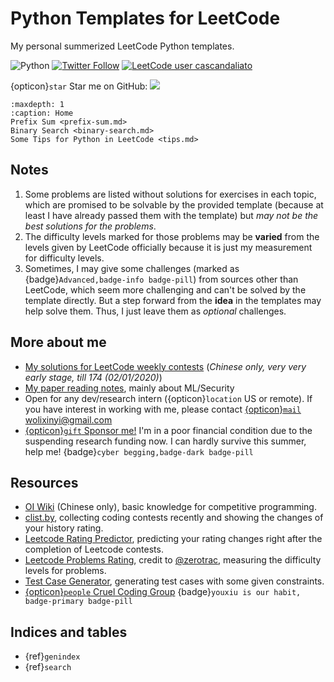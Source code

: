 # Python Templates for LeetCode



My personal summerized LeetCode Python templates.

![Python](https://img.shields.io/badge/Python-3-blue)
[![Twitter Follow](https://img.shields.io/twitter/follow/yangzhou301)](https://twitter.com/yangzhou301) 
[![LeetCode user cascandaliato](https://img.shields.io/badge/dynamic/json?style=flat-square&labelColor=black&color=%23ffa116&label=Solved&query=solvedOverTotal&url=https%3A%2F%2Fleetcode-badge.vercel.app%2Fapi%2Fusers%2Fxy-li&logo=leetcode&logoColor=yellow)](https://leetcode.com/u/xy-li/)

{opticon}`star` Star me on GitHub: [![](https://img.shields.io/github/stars/li-xin-yi/lctemplates?style=social)](https://github.com/li-xin-yi/lctemplates)



```{toctree}
:maxdepth: 1
:caption: Home
Prefix Sum <prefix-sum.md>
Binary Search <binary-search.md>
Some Tips for Python in LeetCode <tips.md>
```

## Notes

1. Some problems are listed without solutions for exercises in each topic, which are promised to be solvable by the provided template (because at least I have already passed them with the template) but *may not be the best solutions for the problems*. 
2. The difficulty levels marked for those problems may be **varied** from the levels given by LeetCode officially because it is just my measurement for difficulty levels.
3. Sometimes, I may give some challenges (marked as {badge}`Advanced,badge-info badge-pill`) from sources other than LeetCode, which seem more challenging and can't be solved by the template directly. But a step forward from the **idea** in the templates may help solve them. Thus, I just leave them as *optional* challenges.

## More about me

- [My solutions for LeetCode weekly contests](http://notebook.xyli.me/categories/LeetCode/) (*Chinese only, very very early stage, till 174 (02/01/2020)*)
- [My paper reading notes](https://paper-weekly.readthedocs.io/en/latest/), mainly about ML/Security
- Open for any dev/research intern ({opticon}`location` US or remote). If you have interest in working with me, please contact [{opticon}`mail` wolixinyi@gmail.com](mailto:wolixinyi@gmail.com)
- [{opticon}`gift` Sponsor me!](https://github.com/sponsors/li-xin-yi) I'm in a poor financial condition due to the suspending research funding now. I can hardly survive this summer, help me! {badge}`cyber begging,badge-dark badge-pill`

## Resources

- [OI Wiki](https://oi-wiki.org/) (Chinese only), basic knowledge for competitive programming.
- [clist.by](https://clist.by/), collecting coding contests recently and showing the changes of your history rating.
- [Leetcode Rating Predictor](https://lcpredictor.herokuapp.com/), predicting your rating changes right after the completion of Leetcode contests.
- [Leetcode Problems Rating](https://zerotrac.github.io/leetcode_problem_rating/), credit to [@zerotrac](https://leetcode.cn/u/zerotrac2/), measuring the difficulty levels for problems.
- [Test Case Generator](http://generatortestcase.herokuapp.com/), generating test cases with some given constraints.
- [{opticon}`people` Cruel Coding Group](http://board.cruelcoding.com/) {badge}`youxiu is our habit, badge-primary badge-pill`




## Indices and tables

- {ref}`genindex`
- {ref}`search`